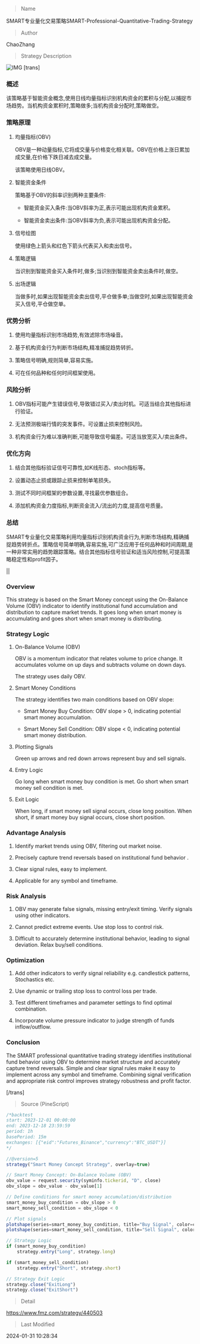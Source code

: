 
> Name

SMART专业量化交易策略SMART-Professional-Quantitative-Trading-Strategy

> Author

ChaoZhang

> Strategy Description

![IMG](https://www.fmz.com/upload/asset/913c9d03d70a3e262d.png)
[trans]

### 概述

该策略基于智能资金概念,使用日线均量指标识别机构资金的累积与分配,以捕捉市场趋势。当机构资金累积时,策略做多;当机构资金分配时,策略做空。

### 策略原理

1. 均量指标(OBV)

   OBV是一种动量指标,它将成交量与价格变化相关联。OBV在价格上涨日累加成交量,在价格下跌日减去成交量。

   该策略使用日线OBV。

2. 智能资金条件

   策略基于OBV的斜率识别两种主要条件:

   - 智能资金买入条件:当OBV斜率为正,表示可能出现机构资金累积。

   - 智能资金卖出条件:当OBV斜率为负,表示可能出现机构资金分配。

3. 信号绘图

   使用绿色上箭头和红色下箭头代表买入和卖出信号。

4. 策略逻辑

   当识别到智能资金买入条件时,做多;当识别到智能资金卖出条件时,做空。

5. 出场逻辑

   当做多时,如果出现智能资金卖出信号,平仓做多单;当做空时,如果出现智能资金买入信号,平仓做空单。

### 优势分析

1. 使用均量指标识别市场趋势,有效滤除市场噪音。

2. 基于机构资金行为判断市场结构,精准捕捉趋势转折。

3. 策略信号明确,规则简单,容易实施。

4. 可在任何品种和任何时间框架使用。

### 风险分析

1. OBV指标可能产生错误信号,导致错过买入/卖出时机。可适当结合其他指标进行验证。

2. 无法预测极端行情的突发事件。可设置止损来控制风险。

3. 机构资金行为难以准确判断,可能导致信号偏差。可适当放宽买入/卖出条件。

### 优化方向

1. 结合其他指标验证信号可靠性,如K线形态、stoch指标等。

2. 设置动态止损或跟踪止损来控制单笔损失。

3. 测试不同时间框架的参数设置,寻找最优参数组合。

4. 添加机构资金力度指标,判断资金流入/流出的力度,提高信号质量。

### 总结

SMART专业量化交易策略利用均量指标识别机构资金行为,判断市场结构,精确捕捉趋势转折点。策略信号简单明确,容易实施,可广泛应用于任何品种和时间周期,是一种非常实用的趋势跟踪策略。结合其他指标信号验证和适当风险控制,可提高策略稳定性和profit因子。

||

### Overview

This strategy is based on the Smart Money concept using the On-Balance Volume (OBV) indicator to identify institutional fund accumulation and distribution to capture market trends. It goes long when smart money is accumulating and goes short when smart money is distributing. 

### Strategy Logic

1. On-Balance Volume (OBV)

   OBV is a momentum indicator that relates volume to price change. It accumulates volume on up days and subtracts volume on down days.

   The strategy uses daily OBV.

2. Smart Money Conditions

   The strategy identifies two main conditions based on OBV slope:

   - Smart Money Buy Condition: OBV slope > 0, indicating potential smart money accumulation.

   - Smart Money Sell Condition: OBV slope < 0, indicating potential smart money distribution.

3. Plotting Signals  

   Green up arrows and red down arrows represent buy and sell signals.

4. Entry Logic

   Go long when smart money buy condition is met. Go short when smart money sell condition is met.  
   
5. Exit Logic

   When long, if smart money sell signal occurs, close long position. When short, if smart money buy signal occurs, close short position.

### Advantage Analysis

1. Identify market trends using OBV, filtering out market noise.

2. Precisely capture trend reversals based on institutional fund behavior .

3. Clear signal rules, easy to implement.  

4. Applicable for any symbol and timeframe.

### Risk Analysis  

1. OBV may generate false signals, missing entry/exit timing. Verify signals using other indicators.

2. Cannot predict extreme events. Use stop loss to control risk.

3. Difficult to accurately determine institutional behavior, leading to signal deviation. Relax buy/sell conditions.

### Optimization

1. Add other indicators to verify signal reliability e.g. candlestick patterns, Stochastics etc.  

2. Use dynamic or trailing stop loss to control loss per trade.

3. Test different timeframes and parameter settings to find optimal combination.

4. Incorporate volume pressure indicator to judge strength of funds inflow/outflow. 

### Conclusion

The SMART professional quantitative trading strategy identifies institutional fund behavior using OBV to determine market structure and accurately capture trend reversals. Simple and clear signal rules make it easy to implement across any symbol and timeframe. Combining signal verification and appropriate risk control improves strategy robustness and profit factor.

[/trans]



> Source (PineScript)

``` javascript
/*backtest
start: 2023-12-01 00:00:00
end: 2023-12-18 23:59:59
period: 1h
basePeriod: 15m
exchanges: [{"eid":"Futures_Binance","currency":"BTC_USDT"}]
*/

//@version=5
strategy("Smart Money Concept Strategy", overlay=true)

// Smart Money Concept: On-Balance Volume (OBV)
obv_value = request.security(syminfo.tickerid, "D", close)
obv_slope = obv_value - obv_value[1]

// Define conditions for smart money accumulation/distribution
smart_money_buy_condition = obv_slope > 0
smart_money_sell_condition = obv_slope < 0

// Plot signals
plotshape(series=smart_money_buy_condition, title="Buy Signal", color=color.green, style=shape.labelup, location=location.belowbar)
plotshape(series=smart_money_sell_condition, title="Sell Signal", color=color.red, style=shape.labeldown, location=location.abovebar)

// Strategy Logic
if (smart_money_buy_condition)
    strategy.entry("Long", strategy.long)

if (smart_money_sell_condition)
    strategy.entry("Short", strategy.short)

// Strategy Exit Logic
strategy.close("ExitLong")
strategy.close("ExitShort")


```

> Detail

https://www.fmz.com/strategy/440503

> Last Modified

2024-01-31 10:28:34
